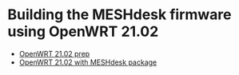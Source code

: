 # Building the MESHdesk firmware using OpenWRT 21.02
*  [OpenWRT 21.02 prep](https://github.com/RADIUSdesk/openwrt-meshdesk/wiki/Prepare-OpenWRT-21.02.x-on-Ubuntu-20.04)
*  [OpenWRT 21.02 with MESHdesk package](https://github.com/RADIUSdesk/openwrt-meshdesk/wiki/OpenWRT-21.02.x-with-MESHdesk-package)
